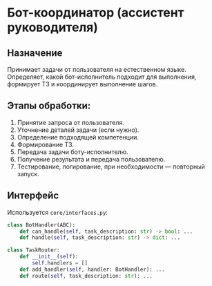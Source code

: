# Бот-координатор (ассистент руководителя)

## Назначение
Принимает задачи от пользователя на естественном языке. Определяет, какой бот-исполнитель подходит для выполнения, формирует ТЗ и координирует выполнение шагов.

## Этапы обработки:

1. Принятие запроса от пользователя.
2. Уточнение деталей задачи (если нужно).
3. Определение подходящей компетенции.
4. Формирование ТЗ.
5. Передача задачи боту-исполнителю.
6. Получение результата и передача пользователю.
7. Тестирование, логирование, при необходимости — повторный запуск.

## Интерфейс

Используется `core/interfaces.py`:
```python
class BotHandler(ABC):
    def can_handle(self, task_description: str) -> bool: ...
    def handle(self, task_description: str) -> dict: ...

class TaskRouter:
    def __init__(self):
        self.handlers = []
    def add_handler(self, handler: BotHandler): ...
    def route(self, task_description: str): ...
